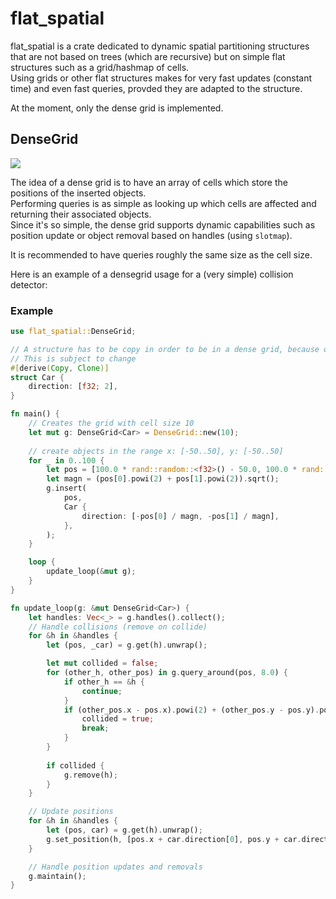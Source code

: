 # flat_spatial

flat_spatial is a crate dedicated to dynamic spatial partitioning structures that are not based on trees
(which are recursive) but on simple flat structures such as a grid/hashmap of cells.  
Using grids or other flat structures makes for very fast updates (constant time) and
even fast queries, provded they are adapted to the structure.

At the moment, only the dense grid is implemented.

## DenseGrid

![](https://i.imgur.com/2rkQbxB.png)

The idea of a dense grid is to have an array of cells which store the positions 
of the inserted objects.  
Performing queries is as simple as looking up which cells are affected and returning 
their associated objects.  
Since it's so simple, the dense grid supports dynamic capabilities such as position update
or object removal based on handles (using `slotmap`).

It is recommended to have queries roughly the same size as the cell size.

Here is an example of a densegrid usage for a (very simple) collision detector:

### Example

```Rust
use flat_spatial::DenseGrid;

// A structure has to be copy in order to be in a dense grid, because of slotmap's requirements. 
// This is subject to change
#[derive(Copy, Clone)]
struct Car {
    direction: [f32; 2],
}

fn main() {
    // Creates the grid with cell size 10
    let mut g: DenseGrid<Car> = DenseGrid::new(10);
    
    // create objects in the range x: [-50..50], y: [-50..50]
    for _ in 0..100 {
        let pos = [100.0 * rand::random::<f32>() - 50.0, 100.0 * rand::random::<f32>() - 50.0];
        let magn = (pos[0].powi(2) + pos[1].powi(2)).sqrt();
        g.insert(
            pos,
            Car {
                direction: [-pos[0] / magn, -pos[1] / magn],
            },
        );
    }

    loop {
        update_loop(&mut g);
    }
}

fn update_loop(g: &mut DenseGrid<Car>) {
    let handles: Vec<_> = g.handles().collect();
    // Handle collisions (remove on collide)
    for &h in &handles {
        let (pos, _car) = g.get(h).unwrap();

        let mut collided = false;
        for (other_h, other_pos) in g.query_around(pos, 8.0) {
            if other_h == &h {
                continue;
            }
            if (other_pos.x - pos.x).powi(2) + (other_pos.y - pos.y).powi(2) < 2.0 * 2.0 {
                collided = true;
                break;
            }
        }
        
        if collided {
            g.remove(h);
        }
    }

    // Update positions
    for &h in &handles {
        let (pos, car) = g.get(h).unwrap();
        g.set_position(h, [pos.x + car.direction[0], pos.y + car.direction[1]])
    }

    // Handle position updates and removals
    g.maintain();
}
```